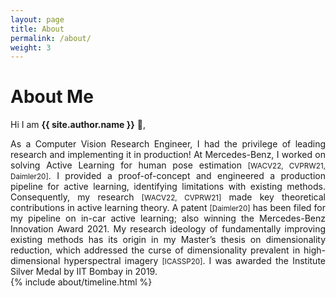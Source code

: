 ```yaml
---
layout: page
title: About
permalink: /about/
weight: 3
---
```


# **About Me**

Hi I am **{{ site.author.name }}** :wave:,<br>
<div style="text-align: justify"> 
	As a Computer Vision Research Engineer, I had the privilege of leading research and implementing it in production! At Mercedes-Benz, I worked on solving Active Learning for human pose estimation <small>[WACV22, CVPRW21, Daimler20]</small>. I provided a proof-of-concept and engineered a production pipeline for active learning, identifying limitations with existing methods. Consequently, my research <small>[WACV22, CVPRW21]</small> made key theoretical contributions in active learning theory. A patent <small>[Daimler20]</small> has been filed for my pipeline on in-car active learning; also winning the Mercedes-Benz Innovation Award 2021. My research ideology of fundamentally improving existing methods has its origin in my Master’s thesis on dimensionality reduction, which addressed the curse of dimensionality prevalent in high-dimensional hyperspectral imagery <small>[ICASSP20]</small>. I was awarded the Institute Silver Medal by IIT Bombay in 2019. </div>

<div class="row">
{% include about/timeline.html %}
</div>